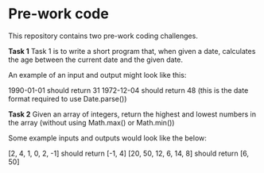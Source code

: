 # Pre-work code

This repository contains two pre-work coding challenges.

**Task 1**
Task 1 is to write a short program that, when given a date, calculates the age between the current date and the given date. 

An example of an input and output might look like this: 

1990-01-01 should return 31
1972-12-04 should return 48 (this is the date format required to use Date.parse())

**Task 2**
Given an array of integers, return the highest and lowest numbers in the array (without using Math.max() or Math.min())

Some example inputs and outputs would look like the below:

[2, 4, 1, 0, 2, -1] should return [-1, 4]
[20, 50, 12, 6, 14, 8] should return [6, 50]
